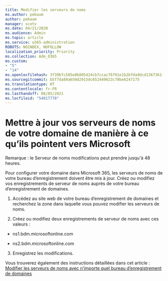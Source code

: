 ```yaml
---
title: Modifier les serveurs de noms
ms.author: pebaum
author: pebaum
manager: scotv
ms.date: 04/21/2020
ms.audience: Admin
ms.topic: article
ms.service: o365-administration
ROBOTS: NOINDEX, NOFOLLOW
localization_priority: Priority
ms.collection: Adm_O365
ms.custom:
- "5"
- "14"
ms.openlocfilehash: 3f39bfc585e8b805424cb7ccac76f81e1b2bfda9dcd1367361fec6a668c545bb
ms.sourcegitcommit: b5f7da89a650d2915dc652449623c78be6247175
ms.translationtype: HT
ms.contentlocale: fr-FR
ms.lasthandoff: 08/05/2021
ms.locfileid: "54017778"
---
```

# <a name="update-your-domain-nameservers-to-point-to-microsoft"></a>Mettre à jour vos serveurs de noms de votre domaine de manière à ce qu’ils pointent vers Microsoft

Remarque : le Serveur de noms modifications peut prendre jusqu'à 48 heures.
  
Pour configurer votre domaine dans Microsoft 365, les serveurs de noms de votre bureau d’enregistrement doivent être mis à jour. Créez ou modifiez vos enregistrements de serveur de noms auprès de votre bureau d’enregistrement de domaines.
  
1. Accédez au site web de votre bureau d’enregistrement de domaines et recherchez la zone dans laquelle vous pouvez modifier les serveurs de noms.
  
2. Créez ou modifiez deux enregistrements de serveur de noms avec ces valeurs :

  - ns1.bdm.microsoftonline.com

  - ns2.bdm.microsoftonline.com

3. Enregistrez les modifications.

Vous trouverez également des instructions détaillées dans cet article : [Modifier les serveurs de noms avec n’importe quel bureau d’enregistrement de domaines](https://docs.microsoft.com/microsoft-365/admin/get-help-with-domains/change-nameservers-at-any-domain-registrar)
  